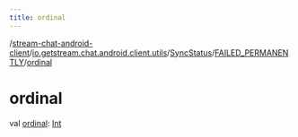 ```yaml
---
title: ordinal
---
```

/[stream-chat-android-client](../../../index.md)/[io.getstream.chat.android.client.utils](../../index.md)/[SyncStatus](../index.md)/[FAILED_PERMANENTLY](index.md)/[ordinal](ordinal.md)  
  
  
  
# ordinal  
val [ordinal](ordinal.md): [Int](https://kotlinlang.org/api/latest/jvm/stdlib/kotlin/-int/index.html)
